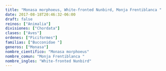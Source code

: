 ```yaml
---
title: "Monasa morphoeus, White-fronted Nunbird, Monja Frentiblanca "
date: 2017-08-18T20:46:32-06:00
draft: false
reinos: ["Animalia"]
divisiones: ["Chordata"]
clases: ["Aves"]
ordenes: ["Piciformes"]
familias: ["Bucconidae "]
generos: ["Monasa"]
nombre_cientifico: "Monasa morphoeus"
nombre_comun: "Monja Frentiblanca "
nombre_ingles: "White-fronted Nunbird"
---
```


